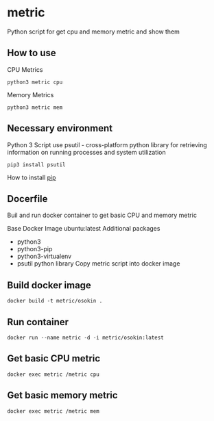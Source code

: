 # metric
Python script for get cpu and memory metric and show them

## How to use
CPU Metrics
```
python3 metric cpu
```
Memory Metrics
```
python3 metric mem
```

## Necessary environment
Python 3
Script use psutil - cross-platform python library for retrieving information on running processes and system utilization
```
pip3 install psutil
```
How to install [pip](https://github.com/giampaolo/psutil/blob/master/INSTALL.rst)

## Docerfile
Buil and run docker container to get basic CPU and memory metric

Base Docker Image
  ubuntu:latest
Additional packages
   * python3
   * python3-pip
   * python3-virtualenv
   * psutil python library
Copy metric script into docker image

## Build docker image
```
docker build -t metric/osokin .
```

## Run container
```
docker run --name metric -d -i metric/osokin:latest
```

## Get basic CPU metric
```
docker exec metric /metric cpu
```

## Get basic memory metric
```
docker exec metric /metric mem
```
